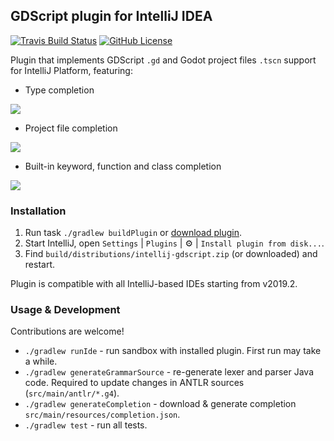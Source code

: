 ## GDScript plugin for IntelliJ IDEA

[![Travis Build Status][build-badge]][build-url] [![GitHub License][license-badge]][license-url] 

Plugin that implements GDScript `.gd` and Godot project files `.tscn` support for IntelliJ Platform, featuring:

* Type completion

![](https://i.imgur.com/hhhZFAl.png)

* Project file completion

![](https://i.imgur.com/i6u0KAD.png)

* Built-in keyword, function and class completion

![](https://i.imgur.com/NsQ3QWI.png)

### Installation

1. Run task `./gradlew buildPlugin` or [download plugin][plugin-url].
2. Start IntelliJ, open `Settings` | `Plugins` | :gear: | `Install plugin from disk...`.
3. Find `build/distributions/intellij-gdscript.zip` (or downloaded) and restart.

Plugin is compatible with all IntelliJ-based IDEs starting from v2019.2.

### Usage & Development

Contributions are welcome!

* `./gradlew runIde` - run sandbox with installed plugin. First run may take a while.
* `./gradlew generateGrammarSource` - re-generate lexer and parser Java code. Required to update changes in ANTLR sources (`src/main/antlr/*.g4`).
* `./gradlew generateCompletion` - download & generate completion  `src/main/resources/completion.json`.
* `./gradlew test` - run all tests.

[plugin-url]: https://plugins.jetbrains.com/plugin/13107-godot-gdscript/versions
[build-badge]: https://travis-ci.org/exigow/intellij-gdscript.svg?branch=master
[build-url]: https://travis-ci.org/exigow/intellij-gdscript?branch=master
[license-badge]: https://img.shields.io/github/license/exigow/intellij-gdscript?branch=master
[license-url]: https://github.com/exigow/intellij-gdscript/blob/master/license
